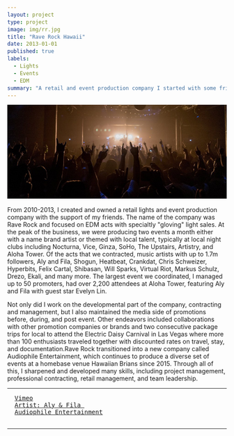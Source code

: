 ```yaml
---
layout: project
type: project
image: img/rr.jpg
title: "Rave Rock Hawaii"
date: 2013-01-01
published: true
labels:
  - Lights
  - Events
  - EDM
summary: "A retail and event production company I started with some friends."
---
```


<img class="img-fluid" src="../img/rr_photo.jpg">

From 2010-2013, I created and owned a retail lights and event production company with the support of my friends. The name of the company was Rave Rock and focused on EDM acts with specialtly "gloving" light sales. At the peak of the business, we were producing two events a month either with a name brand artist or themed with local talent, typically at local night clubs including Nocturna, Vice, Ginza, SoHo, The Upstairs, Artistry, and Aloha Tower. Of the acts that we contracted, music artists with up to 1.7m followers, Aly and Fila, Shogun, Heatbeat, Crankdat, Chris Schweizer, Hyperbits, Felix Cartal, Shibasan, Will Sparks, Virtual Riot, Markus Schulz, Drezo, Ekali, and many more. The largest event we coordinated, I managed up to 50 promoters, had over 2,200 attendees at Aloha Tower, featuring Aly and Fila with guest star Evelyn Lin. 

Not only did I work on the developmental part of the company, contracting and management, but I also maintained the media side of promotions before, during, and post event. Other endeavors included collaborations with other promotion companies or brands and two consecutive package trips for local to attend the Electric Daisy Carnival in Las Vegas where more than 100 enthusiasts traveled together with discounted rates on travel, stay, and documentation.Rave Rock transitioned into a new company called Audiophile Entertainment, which continues to produce a diverse set of events at a homebase venue Hawaiian Brians since 2015. Through all of this, I sharpened and developed many skills, including project management, professional contracting, retail management, and team leadership.


<hr>

<pre>
  <a href=https://vimeo.com/theraverock>Vimeo</a>
  <a href= https://www.facebook.com/alyandfila/>Artist: Aly & Fila </a>
  <a href=https://www.facebook.com/weareaudiophile/>Audiophile Entertainment</a>

</pre>

<hr>

